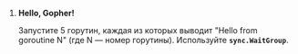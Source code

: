 1. **Hello, Gopher!**
    
    Запустите 5 горутин, каждая из которых выводит "Hello from goroutine N" (где N — номер горутины). Используйте **`sync.WaitGroup`**.
    

